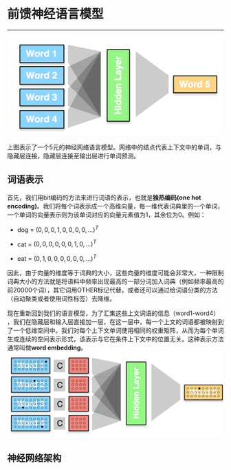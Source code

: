 # 前馈神经语言模型

---

![](../img/LM-1.png)

上图表示了一个5元的神经网络语言模型。网络中的结点代表上下文中的单词，与隐藏层连接，隐藏层连接至输出层进行单词预测。

## 词语表示

首先，我们用bit编码的方法来进行词语的表示，也就是**独热编码\(one hot encoding\)**。我们将每个词表示成一个高维向量，每一维代表词典里的一个单词，一个单词的向量表示则为该单词对应的向量元素值为1，其余位为0。例如：

* dog = $(0,0,0,1,0,0,0,0,...)^T$

* cat = $(0,0,0,0,0,0,1,0,...)^T$

* eat = $(0,1,0,0,0,0,0,0,...)^T$

因此，由于向量的维度等于词典的大小，这些向量的维度可能会非常大，一种限制词典大小的方法就是将语料中频率出现最高的一部分词加入词典（例如频率最高的前20000个词），其它词用OTHER标记代替。或者还可以通过给词语分类的方法（自动聚类或者使用词性标签）去降维。

现在重新回到我们的语言模型，为了汇集这些上文词语的信息（word1-word4） ，我们在隐藏层和输入层直接加一层，在这一层中，每一个上文的词语都被映射到了一个低维空间中。我们对每个上下文单词使用相同的权重矩阵，从而为每个单词生成连续的空间表示形式，该表示与它在条件上下文中的位置无关。这种表示方法通常叫做**word embedding**。![](../img/word_embedding.png)

## 神经网络架构



